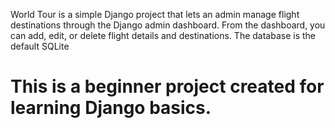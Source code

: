 World Tour is a simple Django project that lets an admin manage flight destinations through the Django admin dashboard.
From the dashboard, you can add, edit, or delete flight details and destinations.
The database is the default SQLite
# This is a beginner project created for learning Django basics.

